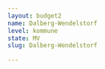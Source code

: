 ```yaml
---
layout: budget2
name: Dalberg-Wendelstorf
level: kommune
state: MV
slug: Dalberg-Wendelstorf

---
```



